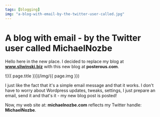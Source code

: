 ```yaml
---
tags: [blogging]
img: "a-blog-with-email-by-the-twitter-user-called.jpg"
---
```


# A blog with email - by the Twitter user called MichaelNozbe

Hello here in the new place. I decided to replace my blog at **www.sliwinski.biz** with this new blog at **posterous.com**.

<!--More-->

![{{ page.title }}](/img/{{ page.img }})

I just like the fact that it's a simple email message and that it works. I don't have to worry about Wordpress updates, tweaks, settings, I just prepare an email, send it and that's it - my new blog post is posted!

Now, my web site at: **michaelnozbe.com** reflects my Twitter handle: **MichaelNozbe**.

[n]: https://michael.gratis/nozbe